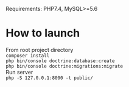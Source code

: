 Requirements: PHP7.4, MySQL>=5.6

# How to launch
From root project directory  
``composer install``  
``php bin/console doctrine:database:create``  
``php bin/console doctrine:migrations:migrate``  
Run server  
``php -S 127.0.0.1:8000 -t public/``
